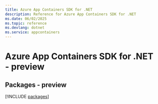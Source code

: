 ```yaml
---
title: Azure App Containers SDK for .NET
description: Reference for Azure App Containers SDK for .NET
ms.date: 06/02/2025
ms.topic: reference
ms.devlang: dotnet
ms.service: appcontainers
---
```

# Azure App Containers SDK for .NET - preview
## Packages - preview
[!INCLUDE [packages](app-containers-index.md)]